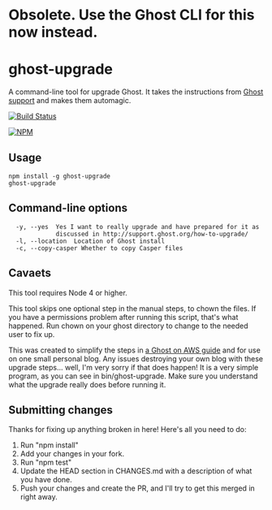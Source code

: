 
# Obsolete.  Use the Ghost CLI for this now instead.

# ghost-upgrade

A command-line tool for upgrade Ghost.  It takes the instructions from [Ghost support](http://support.ghost.org/how-to-upgrade/) and makes them automagic.

[![Build Status](https://secure.travis-ci.org/bdeitte/ghost-upgrade.png?branch=master)](http://travis-ci.org/bdeitte/ghost-upgrade)

[![NPM](https://nodei.co/npm/ghost-upgrade.png)](https://nodei.co/npm/ghost-upgrade/)

## Usage

```
npm install -g ghost-upgrade
ghost-upgrade
```

## Command-line options

```
  -y, --yes  Yes I want to really upgrade and have prepared for it as
             discussed in http://support.ghost.org/how-to-upgrade/
  -l, --location  Location of Ghost install
  -c, --copy-casper Whether to copy Casper files
```

## Cavaets

This tool requires Node 4 or higher.

This tool skips one optional step in the manual steps, to chown the files.  If you have a permissions problem after running this script, that's what happened.  Run chown on your ghost directory to change to the needed user to fix up.

This was created to simplify the steps in [a Ghost on AWS guide](https://github.com/bdeitte/ghost-on-aws) and for use on one small personal blog.  Any issues destroying your own blog with these upgrade steps... well, I'm very sorry if that does happen!  It is a very simple program, as you can see in bin/ghost-upgrade.  Make sure you understand what the upgrade really does before running it.

## Submitting changes

Thanks for fixing up anything broken in here! Here's all you need to do:

1. Run "npm install"
2. Add your changes in your fork.
3. Run "npm test"
4. Update the HEAD section in CHANGES.md with a description of what you have done.
5. Push your changes and create the PR, and I'll try to get this merged in right away.
